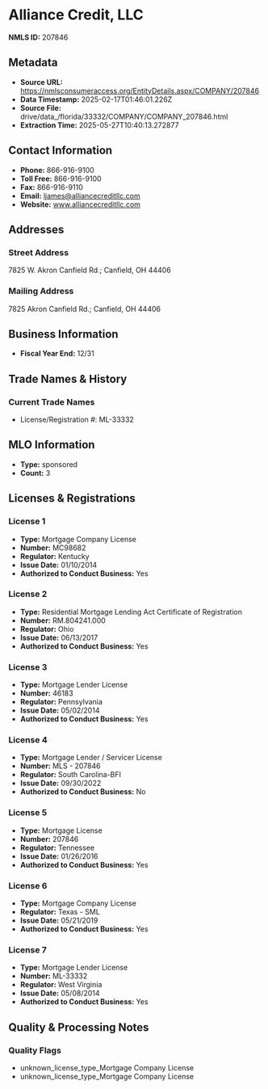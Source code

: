 # Alliance Credit, LLC

**NMLS ID:** 207846

## Metadata
- **Source URL:** https://nmlsconsumeraccess.org/EntityDetails.aspx/COMPANY/207846
- **Data Timestamp:** 2025-02-17T01:46:01.226Z
- **Source File:** drive/data_/florida/33332/COMPANY/COMPANY_207846.html
- **Extraction Time:** 2025-05-27T10:40:13.272877

## Contact Information
- **Phone:** 866-916-9100
- **Toll Free:** 866-916-9100
- **Fax:** 866-916-9110
- **Email:** ljames@alliancecreditllc.com
- **Website:** www.alliancecreditllc.com

## Addresses
### Street Address
7825 W. Akron Canfield Rd.; Canfield, OH 44406

### Mailing Address
7825 Akron Canfield Rd.; Canfield, OH 44406

## Business Information
- **Fiscal Year End:** 12/31

## Trade Names & History
### Current Trade Names
- License/Registration #: ML-33332

## MLO Information
- **Type:** sponsored
- **Count:** 3

## Licenses & Registrations

### License 1
- **Type:** Mortgage Company License
- **Number:** MC98682
- **Regulator:** Kentucky
- **Issue Date:** 01/10/2014
- **Authorized to Conduct Business:** Yes

### License 2
- **Type:** Residential Mortgage Lending Act Certificate of Registration
- **Number:** RM.804241.000
- **Regulator:** Ohio
- **Issue Date:** 06/13/2017
- **Authorized to Conduct Business:** Yes

### License 3
- **Type:** Mortgage Lender License
- **Number:** 46183
- **Regulator:** Pennsylvania
- **Issue Date:** 05/02/2014
- **Authorized to Conduct Business:** Yes

### License 4
- **Type:** Mortgage Lender / Servicer License
- **Number:** MLS - 207846
- **Regulator:** South Carolina-BFI
- **Issue Date:** 09/30/2022
- **Authorized to Conduct Business:** No

### License 5
- **Type:** Mortgage License
- **Number:** 207846
- **Regulator:** Tennessee
- **Issue Date:** 01/26/2016
- **Authorized to Conduct Business:** Yes

### License 6
- **Type:** Mortgage Company License
- **Regulator:** Texas - SML
- **Issue Date:** 05/21/2019
- **Authorized to Conduct Business:** Yes

### License 7
- **Type:** Mortgage Lender License
- **Number:** ML-33332
- **Regulator:** West Virginia
- **Issue Date:** 05/08/2014
- **Authorized to Conduct Business:** Yes

## Quality & Processing Notes
### Quality Flags
- unknown_license_type_Mortgage Company License
- unknown_license_type_Mortgage Company License
